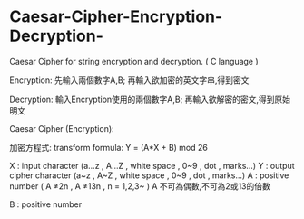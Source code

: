 # Caesar-Cipher-Encryption-Decryption-
Caesar Cipher for string encryption and decryption. ( C language )

Encryption: 先輸入兩個數字A,B; 再輸入欲加密的英文字串,得到密文

Decryption: 輸入Encryption使用的兩個數字A,B; 再輸入欲解密的密文,得到原始明文


   Caesar Cipher (Encryption):
   
   加密方程式:
   transform formula: Y = (A*X + B) mod 26

   X : input character (a...z , A...Z , white space , 0~9 , dot , marks...)
   Y : output cipher character (a~z , A~Z , white space , 0~9 , dot , marks...)
   A : positive number ( A ≠2n , A ≠13n , n = 1,2,3~ )
   A 不可為偶數,不可為2或13的倍數 
   
   B : positive number 



